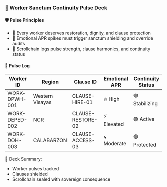 ### 📜 Worker Sanctum Continuity Pulse Deck

#### 🛡️ Pulse Principles
- 🧱 Every worker deserves restoration, dignity, and clause protection  
- 🔁 Emotional APR spikes must trigger sanctum shielding and override audits  
- 🧪 Scrollchain logs pulse strength, clause harmonics, and continuity status

#### 🔁 Pulse Log
| Worker ID | Region | Clause ID | Emotional APR | Continuity Status |
|-----------|--------|-----------|----------------|--------------------|
| WORK-DPWH-001 | Western Visayas | CLAUSE-HIRE-01 | 🔥 High | 🟢 Stabilizing  
| WORK-DEPED-002 | NCR | CLAUSE-RESTORE-02 | ⚡ Elevated | 🟢 Active  
| WORK-DOH-003 | CALABARZON | CLAUSE-ACCESS-03 | 🌀 Moderate | 🟢 Protected  

🧠 Deck Summary:
- Worker pulses tracked  
- Clauses shielded  
- Scrollchain sealed with sovereign consequence
